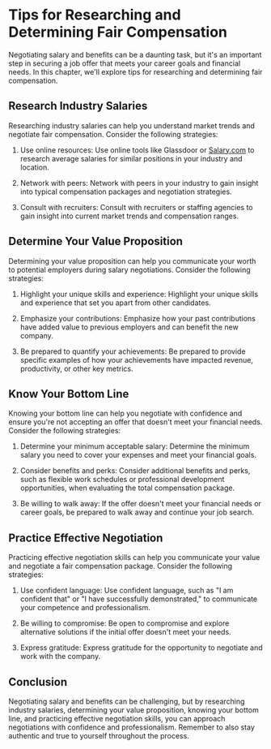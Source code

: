 Tips for Researching and Determining Fair Compensation
===================================================================================================

Negotiating salary and benefits can be a daunting task, but it's an important step in securing a job offer that meets your career goals and financial needs. In this chapter, we'll explore tips for researching and determining fair compensation.

Research Industry Salaries
--------------------------

Researching industry salaries can help you understand market trends and negotiate fair compensation. Consider the following strategies:

1. Use online resources: Use online tools like Glassdoor or [Salary.com](http://Salary.com) to research average salaries for similar positions in your industry and location.

2. Network with peers: Network with peers in your industry to gain insight into typical compensation packages and negotiation strategies.

3. Consult with recruiters: Consult with recruiters or staffing agencies to gain insight into current market trends and compensation ranges.

Determine Your Value Proposition
--------------------------------

Determining your value proposition can help you communicate your worth to potential employers during salary negotiations. Consider the following strategies:

1. Highlight your unique skills and experience: Highlight your unique skills and experience that set you apart from other candidates.

2. Emphasize your contributions: Emphasize how your past contributions have added value to previous employers and can benefit the new company.

3. Be prepared to quantify your achievements: Be prepared to provide specific examples of how your achievements have impacted revenue, productivity, or other key metrics.

Know Your Bottom Line
---------------------

Knowing your bottom line can help you negotiate with confidence and ensure you're not accepting an offer that doesn't meet your financial needs. Consider the following strategies:

1. Determine your minimum acceptable salary: Determine the minimum salary you need to cover your expenses and meet your financial goals.

2. Consider benefits and perks: Consider additional benefits and perks, such as flexible work schedules or professional development opportunities, when evaluating the total compensation package.

3. Be willing to walk away: If the offer doesn't meet your financial needs or career goals, be prepared to walk away and continue your job search.

Practice Effective Negotiation
------------------------------

Practicing effective negotiation skills can help you communicate your value and negotiate a fair compensation package. Consider the following strategies:

1. Use confident language: Use confident language, such as "I am confident that" or "I have successfully demonstrated," to communicate your competence and professionalism.

2. Be willing to compromise: Be open to compromise and explore alternative solutions if the initial offer doesn't meet your needs.

3. Express gratitude: Express gratitude for the opportunity to negotiate and work with the company.

Conclusion
----------

Negotiating salary and benefits can be challenging, but by researching industry salaries, determining your value proposition, knowing your bottom line, and practicing effective negotiation skills, you can approach negotiations with confidence and professionalism. Remember to also stay authentic and true to yourself throughout the process.
